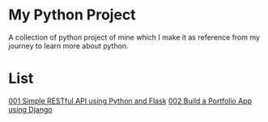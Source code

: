 # My Python Project
A collection of python project of mine which I make it as reference from my journey to learn more about python.
# List
[001 Simple RESTful API using Python and Flask](https://github.com/lynardme/my-python-project/tree/master/001%20Simple%20RESTful%20API%20using%20Python%20and%20Flask)
[002 Build a Portfolio App using Django](https://github.com/lynardme/my-python-project/tree/master/002%20Build%20a%20Portfolio%20App%20using%20Django)
